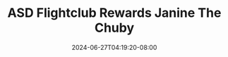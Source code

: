 --- 
title: "ASD Flightclub Rewards  Janine The Chuby"
description: "nonton bokep ASD Flightclub Rewards  Janine The Chuby instagram durasi panjang new"
date: 2024-06-27T04:19:20-08:00
file_code: "ml1mn28gcis3"
draft: false
cover: "a0t6d874vrzuvt36.jpg"
tags: ["ASD", "Flightclub", "Rewards", "Janine", "The", "Chuby", "bokep-indo", "bokep-viral", "bokep-ig"]
length: 1824
fld_id: "1483168"
foldername: "Asian s3x diary flightclub"
categories: ["Asian s3x diary flightclub"]
views: 0
---